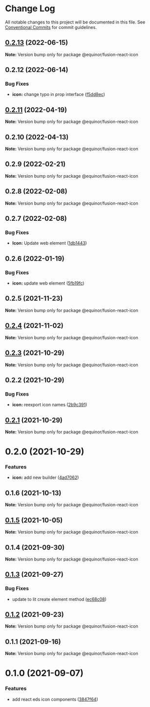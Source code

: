 # Change Log

All notable changes to this project will be documented in this file.
See [Conventional Commits](https://conventionalcommits.org) for commit guidelines.

## [0.2.13](https://github.com/equinor/fusion-react-components/compare/@equinor/fusion-react-icon@0.2.12...@equinor/fusion-react-icon@0.2.13) (2022-06-15)

**Note:** Version bump only for package @equinor/fusion-react-icon





## 0.2.12 (2022-06-14)


### Bug Fixes

* **icon:** change typo in prop interface ([f5dd8ec](https://github.com/equinor/fusion-react-components/commit/f5dd8ec8e02096cdfea0cb74f6b2a84107ec3ff6))





## [0.2.11](https://github.com/equinor/fusion-react-components/compare/@equinor/fusion-react-icon@0.2.10...@equinor/fusion-react-icon@0.2.11) (2022-04-19)

**Note:** Version bump only for package @equinor/fusion-react-icon





## 0.2.10 (2022-04-13)

**Note:** Version bump only for package @equinor/fusion-react-icon





## 0.2.9 (2022-02-21)

**Note:** Version bump only for package @equinor/fusion-react-icon





## 0.2.8 (2022-02-08)

**Note:** Version bump only for package @equinor/fusion-react-icon





## 0.2.7 (2022-02-08)


### Bug Fixes

* **Icon:** Update web element ([1db1443](https://github.com/equinor/fusion-react-components/commit/1db1443960c00e90335f747506d14df8860f3bd0))





## 0.2.6 (2022-01-19)


### Bug Fixes

* **icon:** update web element ([5fb19fc](https://github.com/equinor/fusion-react-components/commit/5fb19fca9d3bce04f4ba8c166c195966b4c5b14c))





## 0.2.5 (2021-11-23)

**Note:** Version bump only for package @equinor/fusion-react-icon





## [0.2.4](https://github.com/equinor/fusion-react-components/compare/@equinor/fusion-react-icon@0.2.3...@equinor/fusion-react-icon@0.2.4) (2021-11-02)

**Note:** Version bump only for package @equinor/fusion-react-icon





## [0.2.3](https://github.com/equinor/fusion-react-components/compare/@equinor/fusion-react-icon@0.2.2...@equinor/fusion-react-icon@0.2.3) (2021-10-29)

**Note:** Version bump only for package @equinor/fusion-react-icon





## 0.2.2 (2021-10-29)


### Bug Fixes

* **icon:** reexport icon names ([2b9c391](https://github.com/equinor/fusion-react-components/commit/2b9c391829e957d905a781c2e46c7ae724cfb4ba))





## [0.2.1](https://github.com/equinor/fusion-react-components/compare/@equinor/fusion-react-icon@0.2.0...@equinor/fusion-react-icon@0.2.1) (2021-10-29)

**Note:** Version bump only for package @equinor/fusion-react-icon





# 0.2.0 (2021-10-29)


### Features

* **icon:** add new builder ([4ad7062](https://github.com/equinor/fusion-react-components/commit/4ad7062c1c5c74def45bec59b7da4e13863dd2a2))





## 0.1.6 (2021-10-13)

**Note:** Version bump only for package @equinor/fusion-react-icon





## [0.1.5](https://github.com/equinor/fusion-react-components/compare/@equinor/fusion-react-icon@0.1.4...@equinor/fusion-react-icon@0.1.5) (2021-10-05)

**Note:** Version bump only for package @equinor/fusion-react-icon





## 0.1.4 (2021-09-30)

**Note:** Version bump only for package @equinor/fusion-react-icon





## [0.1.3](https://github.com/equinor/fusion-react-components/compare/@equinor/fusion-react-icon@0.1.2...@equinor/fusion-react-icon@0.1.3) (2021-09-27)


### Bug Fixes

* update to lit create element method ([ec68c08](https://github.com/equinor/fusion-react-components/commit/ec68c08d5cbcba43a1b8ca064cccc73662f17421))





## [0.1.2](https://github.com/equinor/fusion-react-components/compare/@equinor/fusion-react-icon@0.1.1...@equinor/fusion-react-icon@0.1.2) (2021-09-23)

**Note:** Version bump only for package @equinor/fusion-react-icon





## 0.1.1 (2021-09-16)

**Note:** Version bump only for package @equinor/fusion-react-icon





# 0.1.0 (2021-09-07)


### Features

* add react eds icon components ([3847f64](https://github.com/equinor/fusion-react-components/commit/3847f641e0f4eb57bf83bd8610dad6a375bd2a62))
